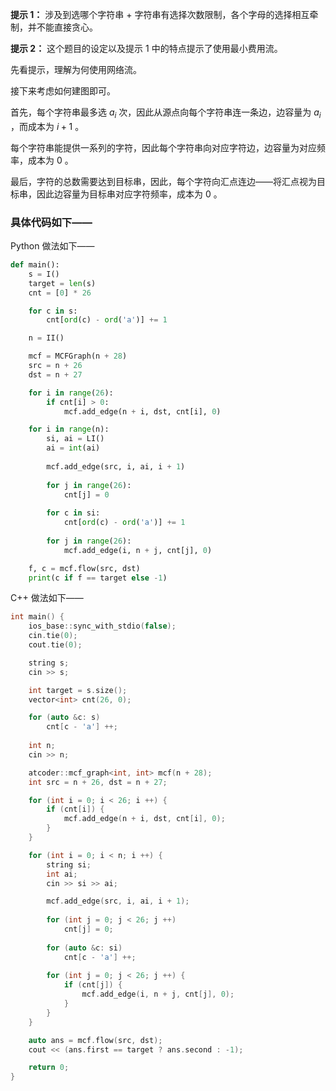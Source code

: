 **提示 1：** 涉及到选哪个字符串 + 字符串有选择次数限制，各个字母的选择相互牵制，并不能直接贪心。

**提示 2：** 这个题目的设定以及提示 1 中的特点提示了使用最小费用流。

先看提示，理解为何使用网络流。

接下来考虑如何建图即可。

首先，每个字符串最多选 $a_i$ 次，因此从源点向每个字符串连一条边，边容量为 $a_i$ ，而成本为 $i+1$ 。

每个字符串能提供一系列的字符，因此每个字符串向对应字符边，边容量为对应频率，成本为 $0$ 。

最后，字符的总数需要达到目标串，因此，每个字符向汇点连边——将汇点视为目标串，因此边容量为目标串对应字符频率，成本为 $0$ 。

### 具体代码如下——

Python 做法如下——

```Python []
def main():
    s = I()
    target = len(s)
    cnt = [0] * 26

    for c in s:
        cnt[ord(c) - ord('a')] += 1

    n = II()

    mcf = MCFGraph(n + 28)
    src = n + 26
    dst = n + 27

    for i in range(26):
        if cnt[i] > 0:
            mcf.add_edge(n + i, dst, cnt[i], 0)

    for i in range(n):
        si, ai = LI()
        ai = int(ai)
        
        mcf.add_edge(src, i, ai, i + 1)
        
        for j in range(26):
            cnt[j] = 0
        
        for c in si:
            cnt[ord(c) - ord('a')] += 1
        
        for j in range(26):
            mcf.add_edge(i, n + j, cnt[j], 0)

    f, c = mcf.flow(src, dst)
    print(c if f == target else -1)
```

C++ 做法如下——

```cpp []
int main() {
    ios_base::sync_with_stdio(false);
    cin.tie(0);
    cout.tie(0);

    string s;
    cin >> s;

    int target = s.size();
    vector<int> cnt(26, 0);

    for (auto &c: s)
        cnt[c - 'a'] ++;
    
    int n;
    cin >> n;

    atcoder::mcf_graph<int, int> mcf(n + 28);
    int src = n + 26, dst = n + 27;

    for (int i = 0; i < 26; i ++) {
        if (cnt[i]) {
            mcf.add_edge(n + i, dst, cnt[i], 0);
        }
    }

    for (int i = 0; i < n; i ++) {
        string si;
        int ai;
        cin >> si >> ai;

        mcf.add_edge(src, i, ai, i + 1);
        
        for (int j = 0; j < 26; j ++)
            cnt[j] = 0;
        
        for (auto &c: si)
            cnt[c - 'a'] ++;
        
        for (int j = 0; j < 26; j ++) {
            if (cnt[j]) {
                mcf.add_edge(i, n + j, cnt[j], 0);
            }
        }
    }

    auto ans = mcf.flow(src, dst);
    cout << (ans.first == target ? ans.second : -1);

    return 0;
}
```